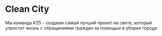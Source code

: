 # Clean City
Мы команда К25 - создаем самый лучший проект на свете, который упростит жизнь с обращениями граждан за помощью в уборке города
